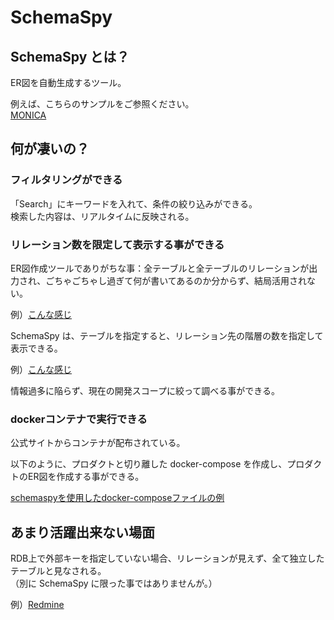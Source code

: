 # SchemaSpy

## SchemaSpy とは？
ER図を自動生成するツール。  

例えば、こちらのサンプルをご参照ください。  
[MONICA](https://kakisoft.github.io/variety-of-tables-scheme-documentations-using-schemaspy/MONICA/db_docs/index.html)


## 何が凄いの？

### フィルタリングができる
「Search」にキーワードを入れて、条件の絞り込みができる。  
検索した内容は、リアルタイムに反映される。  

### リレーション数を限定して表示する事ができる
ER図作成ツールでありがちな事：全テーブルと全テーブルのリレーションが出力され、ごちゃごちゃし過ぎて何が書いてあるのか分からず、結局活用されない。  

例）[こんな感じ](https://kakisoft.github.io/variety-of-tables-scheme-documentations-using-schemaspy/MONICA/db_docs/relationships.html)  

SchemaSpy は、テーブルを指定すると、リレーション先の階層の数を指定して表示できる。  

例）[こんな感じ](https://kakisoft.github.io/variety-of-tables-scheme-documentations-using-schemaspy/MONICA/db_docs/tables/documents.html)  

情報過多に陥らず、現在の開発スコープに絞って調べる事ができる。  

### dockerコンテナで実行できる
公式サイトからコンテナが配布されている。  

以下のように、プロダクトと切り離した docker-compose を作成し、プロダクトのER図を作成する事ができる。  

[schemaspyを使用したdocker-composeファイルの例](MONICA/docker-compose-schemaspy.yml)


## あまり活躍出来ない場面
RDB上で外部キーを指定していない場合、リレーションが見えず、全て独立したテーブルと見なされる。  
（別に SchemaSpy に限った事ではありませんが。）

例）[Redmine](https://kakisoft.github.io/variety-of-tables-scheme-documentations-using-schemaspy/Redmine/db_docs/index.html)


